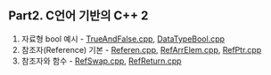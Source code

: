 ## Part2. C언어 기반의 C++ 2
1. 자료형 bool 예시 - [TrueAndFalse.cpp](https://github.com/je-s0n/cpp-playground/blob/main/cp2/TrueAndFalse.cpp), [DataTypeBool.cpp](https://github.com/je-s0n/cpp-playground/blob/main/cp2/DataTypeBool.cpp)
2. 참조자(Reference) 기본 - [Referen.cpp](https://github.com/je-s0n/cpp-playground/blob/main/cp2/Referen.cpp), [RefArrElem.cpp](https://github.com/je-s0n/cpp-playground/blob/main/cp2/RefArrElem.cpp), [RefPtr.cpp](https://github.com/je-s0n/cpp-playground/blob/main/cp2/RefPtr.cpp)
3. 참조자와 함수 - [RefSwap.cpp](https://github.com/je-s0n/cpp-playground/blob/main/cp2/RefSwap.cpp), [RefReturn.cpp](https://github.com/je-s0n/cpp-playground/blob/main/cp2/RefReturn.cpp)
